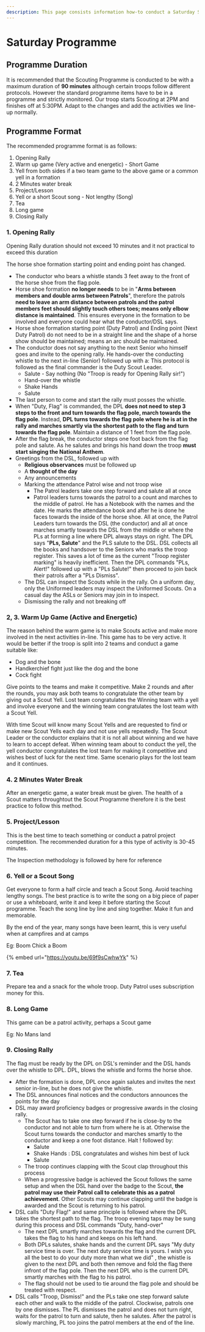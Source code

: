 ```yaml
---
description: This page consists information how-to conduct a Saturday Scouting Programme
---
```


# Saturday Programme

## Programme Duration

It is recommended that the Scouting Programme is conducted to be with a maximum duration of **90 minutes** although certain troops follow different protocols. However the standard programme items have to be in a programme and strictly monitored. Our troop starts Scouting at 2PM and finishes off at 5:30PM. Adapt to the changes and add the activities we line-up normally.&#x20;

## Programme Format

The recommended programme format is as follows:

1. Opening Rally
2. Warm up game (Very active and energetic) - Short Game
3. Yell from both sides if a two team game to the above game or a common yell in a formation
4. 2 Minutes water break
5. Project/Lesson
6. Yell or a short Scout song - Not lengthy (Song)&#x20;
7. Tea
8. Long game&#x20;
9. Closing Rally

### 1. Opening Rally

Opening Rally duration should not exceed 10 minutes and it not practical to exceed this duration

The horse shoe formation starting point and ending point has changed.&#x20;

* The conductor who bears a whistle stands 3 feet away to the front of the horse shoe from the flag pole.&#x20;
* Horse shoe formation **no longer needs** to be in "**Arms between members and double arms between Patrols**", therefore the patrols **need to leave an arm distance between patrols and the patrol members feet should slightly touch others toes; means only elbow distance is maintained**. This ensures everyone in the formation to be involved and everyone could hear what the conductor/DSL says.
* Horse shoe formation starting point (Duty Patrol) and Ending point (Next Duty Patrol) do not need to be in a straight line and the shape of a horse show should be maintained; means an arc should be maintained.
* The conductor does not say anything to the next Senior who himself goes and invite to the opening rally. He hands-over the conducting whistle to the next in-line (Senior) followed up with a: This protocol is followed as the final commander is the Duty Scout Leader.
  * Salute - Say nothing (No "Troop is ready for Opening Rally sir!")
  * Hand-over the whistle
  * Shake Hands
  * Salute
* The last person to come and start the rally must posses the whistle.
* When "Duty, Flag" is commanded, the DPL **does not need to step 3 steps to the front and turn towards the flag pole, march towards the flag pole**. Instead, **DPL turns towards the flag pole where he is at in the rally and marches smartly via the shortest path to the flag and turn towards the flag pole**. Maintain a distance of 1 feet from the flag pole.
* After the flag break, the conductor steps one foot back from the flag pole and salute. As he salutes and brings his hand down the troop **must start singing the National Anthem**.
* Greetings from the DSL, followed up with
  * **Religious observances** must be followed up&#x20;
  * A **thought of the day**&#x20;
  * Any announcements
  * Marking the attendance Patrol wise and not troop wise
    * The Patrol leaders take one step forward and salute all at once
    * Patrol leaders turns towards the patrol to a count and marches to the middle of patrol. He has a Notebook with the names and the date. He marks the attendance book and after he is done he faces towards the inside of the horse shoe. All at once, the Patrol Leaders turn towards the DSL (the conductor) and all at once marches smartly towards the DSL from the middle or where the PLs at forming a line where DPL always stays on right. The DPL says "**PLs, Salute**" and the PLS salute to the DSL. DSL collects all the books and handsover to the Seniors who marks the troop register. This saves a lot of time as the current "Troop register marking" is heavily inefficient. Then the DPL commands "PLs, Alert!" followed up with a "PLs Salute!" then proceed to join back their patrols after a "PLs Dismiss".
  * The DSL can inspect the Scouts while in the rally. On a uniform day, only the Uniformed leaders may inspect the Uniformed Scouts. On a casual day the ASLs or Seniors may join in to inspect.
  * Dismissing the rally and not breaking off

### 2, 3. Warm Up Game (Active and Energetic)

The reason behind the warm game is to make Scouts active and make more involved in the next activities in-line. This game has to be very active. It would be better if the troop is split into 2 teams and conduct a game suitable like:

* Dog and the bone
* Handkerchief fight just like the dog and the bone
* Cock fight

Give points to the teams and make it competitive. Make 2 rounds and after the rounds, you may ask both teams to congratulate the other team by giving out a Scout Yell. Lost team congratulates the Winning team with a yell and involve everyone and the winning team congratulates the lost team with a Scout Yell.

With time Scout will know many Scout Yells and are requested to find or make new Scout Yells each day and not use yells repeatedly. The Scout Leader or the conductor explains that it is not all about winning and we have to learn to accept defeat. When winning team about to conduct the yell, the yell conductor congratulates the lost team for making it competitive and wishes best of luck for the next time. Same scenario plays for the lost team and it continues.

### 4. 2 Minutes Water Break

After an energetic game, a water break must be given. The health of a Scout matters throughtout the Scout Programme therefore it is the best practice to follow this method.

### 5. Project/Lesson

This is the best time to teach something or conduct a patrol project competition. The recommended duration for a this type of activity is 30-45 minutes.

The Inspection methodology is followed by here for reference

### 6. Yell or a Scout Song

Get everyone to form a half circle and teach a Scout Song. Avoid teaching lengthy songs. The best practice is to write the song on a big piece of paper or use a whiteboard, write it and keep it before starting the Scout programme. Teach the song line by line and sing together. Make it fun and memorable.

By the end of the year, many songs have been learnt, this is very useful when at campfires and at camps

Eg: Boom Chick a Boom

{% embed url="https://youtu.be/69f9sCwhwYk" %}

### 7. Tea

Prepare tea and a snack for the whole troop. Duty Patrol uses subscription money for this.

### 8. Long Game

This game can be a patrol activity, perhaps a Scout game

Eg: No Mans land

### 9. Closing Rally

The flag must be ready by the DPL on DSL's reminder and the DSL hands over the whistle to DPL. DPL, blows the whistle and forms the horse shoe.

* After the formation is done, DPL once again salutes and invites the next senior in-line, but he does not give the whistle.
* The DSL announces final notices and the conductors announces the points for the day
* DSL may award proficiency badges or progressive awards in the closing rally.
  * The Scout has to take one step forward if he is close-by to the conductor and not able to turn from where he is at. Otherwise the Scout turns towards the conductor and marches smartly to the conductor and keep a one foot distance. Halt ! followed by:
    * Salute
    * Shake Hands : DSL congratulates and wishes him best of luck
    * Salute
  * The troop continues clapping with the Scout clap throughout this process
  * When a progressive badge is achieved the Scout follows the same setup and when the DSL hand over the badge to the Scout, **the patrol may use their Patrol call to celebrate this as a patrol achievement**. Other Scouts may continue clapping until the badge is awarded and the Scout is returning to his patrol.
* DSL calls "Duty Flag!" and same principle is followed where the DPL takes the shortest path to the flag. The troop evening taps may be sung during this process and DSL commands "Duty, hand-over"&#x20;
  * The next DPL smartly marches towards the flag and the current DPL takes the flag to his hand and keeps on his left hand.&#x20;
  * Both DPLs salutes, shake hands and the current DPL says "My duty service time is over. The next duty service time is yours. I wish you all the best to do your duty more than what we did" , the whistle is given to the next DPL and both then remove and fold the flag there infront of the flag pole. Then the next DPL who is the current DPL smartly marches with the flag to his patrol.&#x20;
  * The flag should not be used to tie around the flag pole and should be treated with respect.
* DSL calls "Troop, Dismiss!" and the PLs take one step forward salute each other and walk to the middle of the patrol. Clockwise, patrols one by one dismisses. The PL dismisses the patrol and does not turn right, waits for the patrol to turn and salute, then he salutes. After the patrol is slowly marching, PL too joins the patrol members at the end of the line.




